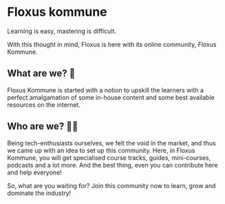 # Floxus kommune

Learning is easy, mastering is difficult.

With this thought in mind, Floxus is here with its online community, Floxus Kommune.

## What are we? 🎉

Floxus Kommune is started with a notion to upskill the learners with a perfect amalgamation of some in-house content and some best available resources on the internet.

## Who are we? 👨‍💻

Being tech-enthusiasts ourselves, we felt the void in the market, and thus we came up with an idea to set up this community. Here, in Floxus Kommune, you will get specialised course tracks, guides, mini-courses, podcasts and a lot more. And the best thing, even you can contribute here and help everyone!

So, what are you waiting for? Join this community now to learn, grow and dominate the industry!
